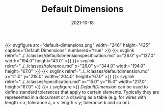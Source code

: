 ﻿---
title: Default Dimensions
toc: false
type: specs
layout: diagram
date: "2021-10-18"
draft: false
specification: VEC
version: 1.2.1
documentType: "Recommendation"
elementType: Diagram
classes:
  - DefaultDimensionSpecification
  - Tolerance
  - DefaultDimension
  - Specification
menu:
  VEC-1.2.1:    
    parent: topology-and-geometry
    identifier: topology-and-geometry/default-dimensions
    weight: 1008010 

# Prev/next pager order (if `docs_section_pager` enabled in `params.toml`)
weight: 1008010
---
{{< svgfigure src="default-dimensions.png" width="246" height="425" caption="Default Dimensions" numbered="true" >}}
  {{< svglink relref="../../classes/defaultdimensionspecification.md" x="26.0" y="127.0" width="194.0" height="43.0" >}}
  {{< svglink relref="../../classes/tolerance.md" x="26.0" y="344.0" width="194.0" height="67.0" >}}
  {{< svglink relref="../../classes/defaultdimension.md" x="21.0" y="218.0" width="204.0" height="67.0" >}}
  {{< svglink relref="../../classes/specification.md" x="15.0" y="15.0" width="217.0" height="67.0" >}}
{{< / svgfigure >}}
<i>DefaultDimension</i> can be used to define standard tolerances that apply to certain elements. Typically they are represented in a document or a drawing as a table (e.g. for wires with length &lt; x; tolerance a, x &lt; length &lt; y; tolerance b and so on).